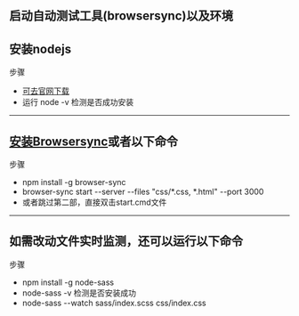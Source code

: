 启动自动测试工具(browsersync)以及环境
---------------
安装nodejs
---------------
  步骤
- [可去官网下载](https://nodejs.org/en/)
- 运行 node -v 检测是否成功安装


---------------
[安装Browsersync](http://www.browsersync.cn/)或者以下命令
---------------
  步骤
- npm install -g browser-sync
- browser-sync start --server --files "css/*.css, *.html" --port 3000
- 或者跳过第二部，直接双击start.cmd文件

-------------------
如需改动文件实时监测，还可以运行以下命令
-------------------
  步骤
- npm install -g node-sass
- node-sass -v 检测是否安装成功
- node-sass --watch sass/index.scss css/index.css